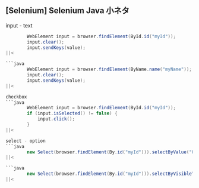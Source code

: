 ## [Selenium] Selenium Java 小ネタ


input - text
```java
		WebElement input = browser.findElement(ById.id("myId"));
		input.clear();
		input.sendKeys(value);
||<

```java
		WebElement input = browser.findElement(ByName.name("myName"));
		input.clear();
		input.sendKeys(value);
||<

checkbox
```java
		WebElement input = browser.findElement(ById.id("myId"));
		if (input.isSelected() != false) {
			input.click();
		}
||<

select - option
```java
		new Select(browser.findElement(By.id("myId"))).selectByValue("001");
||<

```java
		new Select(browser.findElement(By.id("myId"))).selectByVisibleText("特になし");
||<

